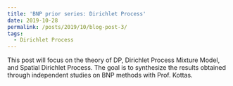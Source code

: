 ```yaml
---
title: 'BNP prior series: Dirichlet Process'
date: 2019-10-28
permalink: /posts/2019/10/blog-post-3/
tags:
  - Dirichlet Process
---
```


This post will focus on the theory of DP, Dirichlet Process Mixture Model, and Spatial Dirichlet Process. The goal is to synthesize the results obtained through independent studies on BNP methods with Prof. Kottas. 

